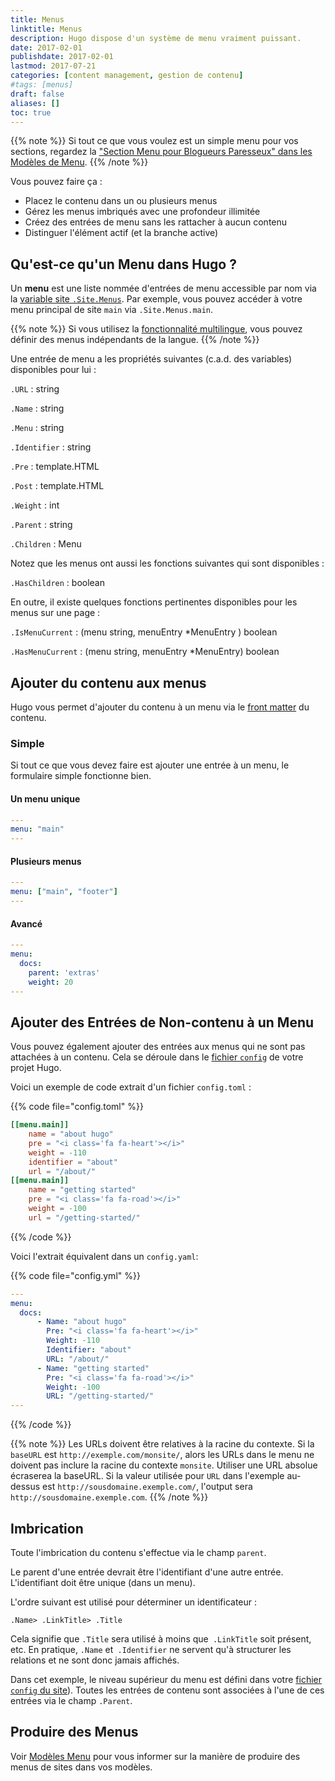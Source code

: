 ```yaml
---
title: Menus
linktitle: Menus
description: Hugo dispose d'un système de menu vraiment puissant.
date: 2017-02-01
publishdate: 2017-02-01
lastmod: 2017-07-21
categories: [content management, gestion de contenu]
#tags: [menus]
draft: false
aliases: []
toc: true
---
```


{{% note %}}
Si tout ce que vous voulez est un simple menu pour vos sections, regardez la ["Section Menu pour Blogueurs Paresseux" dans les Modèles de Menu](/templates/menu-templates/#section-menu-pour-blogueurs-paresseux).
{{% /note %}}

Vous pouvez faire ça :

* Placez le contenu dans un ou plusieurs menus
* Gérez les menus imbriqués avec une profondeur illimitée
* Créez des entrées de menu sans les rattacher à aucun contenu
* Distinguer l'élément actif (et la branche active)


## Qu'est-ce qu'un Menu dans Hugo ?

Un **menu** est une liste nommée d'entrées de menu accessible par nom via la [variable site `.Site.Menus`][sitevars]. Par exemple, vous pouvez accéder à votre menu principal de site `main` via `.Site.Menus.main`.

{{% note %}}
Si vous utilisez la [fonctionnalité multilingue](/gestion-contenu/multilingual/), vous pouvez définir des menus indépendants de la langue.
{{% /note %}}

Une entrée de menu a les propriétés suivantes (c.a.d. des variables) disponibles pour lui :

`.URL`
: string

`.Name`
: string

`.Menu`
: string

`.Identifier`
: string

`.Pre`
: template.HTML

`.Post`
: template.HTML

`.Weight`
: int

`.Parent`
: string

`.Children`
: Menu

Notez que les menus ont aussi les fonctions suivantes qui sont disponibles :

`.HasChildren`
: boolean

En outre, il existe quelques fonctions pertinentes disponibles pour les menus sur une page :

`.IsMenuCurrent`
: (menu string, menuEntry *MenuEntry ) boolean

`.HasMenuCurrent`
: (menu string, menuEntry *MenuEntry) boolean

## Ajouter du contenu aux menus

Hugo vous permet d'ajouter du contenu à un menu via le [front matter](/gestion-contenu/front-matter/) du contenu.

### Simple

Si tout ce que vous devez faire est ajouter une entrée à un menu, le formulaire simple fonctionne bien.

#### Un menu unique

```yaml
---
menu: "main"
---
```

#### Plusieurs menus

```yaml
---
menu: ["main", "footer"]
---
```

#### Avancé


```yaml
---
menu:
  docs:
    parent: 'extras'
    weight: 20
---
```

## Ajouter des Entrées de Non-contenu à un Menu

Vous pouvez également ajouter des entrées aux menus qui ne sont pas attachées à un contenu. Cela se déroule dans le [fichier `config`][config] de votre projet Hugo.

Voici un exemple de code extrait d'un fichier `config.toml` :

{{% code file="config.toml" %}}
```toml
[[menu.main]]
    name = "about hugo"
    pre = "<i class='fa fa-heart'></i>"
    weight = -110
    identifier = "about"
    url = "/about/"
[[menu.main]]
    name = "getting started"
    pre = "<i class='fa fa-road'></i>"
    weight = -100
    url = "/getting-started/"
```
{{% /code %}}

Voici l'extrait équivalent dans un `config.yaml`:

{{% code file="config.yml" %}}
```yaml
---
menu:
  docs:
      - Name: "about hugo"
        Pre: "<i class='fa fa-heart'></i>"
        Weight: -110
        Identifier: "about"
        URL: "/about/"
      - Name: "getting started"
        Pre: "<i class='fa fa-road'></i>"
        Weight: -100
        URL: "/getting-started/"
---
```
{{% /code %}}

{{% note %}}
Les URLs doivent être relatives à la racine du contexte. Si la `baseURL` est `http://exemple.com/monsite/`, alors les URLs dans le menu ne doivent pas inclure la racine du contexte `monsite`. Utiliser une URL absolue écraserea la baseURL. Si la valeur utilisée pour `URL` dans l'exemple au-dessus est `http://sousdomaine.exemple.com/`, l'output sera `http://sousdomaine.exemple.com`.
{{% /note %}}

## Imbrication

Toute l'imbrication du contenu s'effectue via le champ `parent`.

Le parent d'une entrée devrait être l'identifiant d'une autre entrée. L'identifiant doit être unique (dans un menu).

L'ordre suivant est utilisé pour déterminer un identificateur :

`.Name> .LinkTitle> .Title`

Cela signifie que `.Title` sera utilisé à moins que` .LinkTitle` soit présent, etc. En pratique, `.Name` et` .Identifier` ne servent qu'à structurer les relations et ne sont donc jamais affichés.

Dans cet exemple, le niveau supérieur du menu est défini dans votre [fichier `config` du site][config]). Toutes les entrées de contenu sont associées à l'une de ces entrées via le champ `.Parent`.

## Produire des Menus

Voir [Modèles Menu](/templates/menus/) pour vous informer sur la manière de produire des menus de sites dans vos modèles.

[config]: /demarrage/configuration/
[multilingual]: /gestion-contenu/multilingue/
[sitevars]: /variables/
